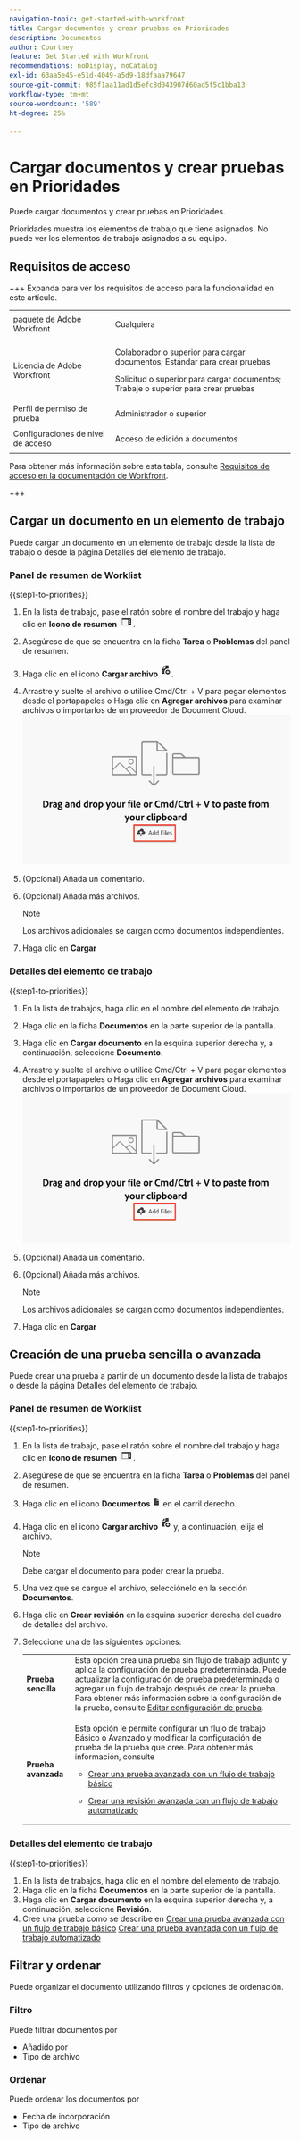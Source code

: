 ```yaml
---
navigation-topic: get-started-with-workfront
title: Cargar documentos y crear pruebas en Prioridades
description: Documentos
author: Courtney
feature: Get Started with Workfront
recommendations: noDisplay, noCatalog
exl-id: 63aa5e45-e51d-4049-a5d9-18dfaaa79647
source-git-commit: 985f1aa11ad1d5efc8d043907d60ad5f5c1bba13
workflow-type: tm+mt
source-wordcount: '589'
ht-degree: 25%

---
```


# Cargar documentos y crear pruebas en Prioridades

Puede cargar documentos y crear pruebas en Prioridades.

Prioridades muestra los elementos de trabajo que tiene asignados. No puede ver los elementos de trabajo asignados a su equipo.

## Requisitos de acceso

+++ Expanda para ver los requisitos de acceso para la funcionalidad en este artículo.

<table style="table-layout:auto"> 
 <col> 
 <col> 
 <tbody> 
  <tr> 
   <td role="rowheader">paquete de Adobe Workfront</td> 
   <td> 
   <p>Cualquiera</p>
   </td> 
  </tr> 
  <tr> 
   <td role="rowheader">Licencia de Adobe Workfront</td> 
   <td> 
   <p>Colaborador o superior para cargar documentos; Estándar para crear pruebas</p>
   <p>Solicitud o superior para cargar documentos; Trabaje o superior para crear pruebas</p>
   </td> 
  </tr> 
  <tr> 
   <td role="rowheader">Perfil de permiso de prueba </td> 
   <td>Administrador o superior</td> 
  </tr> 
  <tr> 
   <td role="rowheader">Configuraciones de nivel de acceso</td> 
   <td> <p>Acceso de edición a documentos</p> </td> 
  </tr> 
 </tbody> 
</table>

Para obtener más información sobre esta tabla, consulte [Requisitos de acceso en la documentación de Workfront](/help/quicksilver/administration-and-setup/add-users/access-levels-and-object-permissions/access-level-requirements-in-documentation.md).

+++

## Cargar un documento en un elemento de trabajo

Puede cargar un documento en un elemento de trabajo desde la lista de trabajo o desde la página Detalles del elemento de trabajo.

### Panel de resumen de Worklist


{{step1-to-priorities}}

1. En la lista de trabajo, pase el ratón sobre el nombre del trabajo y haga clic en **Icono de resumen** ![icono de resumen abierto](assets/summary-icon.png).
1. Asegúrese de que se encuentra en la ficha **Tarea** o **Problemas** del panel de resumen.
1. Haga clic en el icono **Cargar archivo** ![Cargar archivo](assets/upload-file-icon.png).
1. Arrastre y suelte el archivo o utilice Cmd/Ctrl + V para pegar elementos desde el portapapeles
o
Haga clic en **Agregar archivos** para examinar archivos o importarlos de un proveedor de Document Cloud.
   ![Agregar archivos](assets/add-files.png)
1. (Opcional) Añada un comentario.
1. (Opcional) Añada más archivos.

   >[!NOTE]
   >
   >Los archivos adicionales se cargan como documentos independientes.
1. Haga clic en **Cargar**

### Detalles del elemento de trabajo

{{step1-to-priorities}}

1. En la lista de trabajos, haga clic en el nombre del elemento de trabajo.
1. Haga clic en la ficha **Documentos** en la parte superior de la pantalla.
1. Haga clic en **Cargar documento** en la esquina superior derecha y, a continuación, seleccione **Documento**.
1. Arrastre y suelte el archivo o utilice Cmd/Ctrl + V para pegar elementos desde el portapapeles
o
Haga clic en **Agregar archivos** para examinar archivos o importarlos de un proveedor de Document Cloud.
   ![Agregar archivos](assets/add-files.png)
1. (Opcional) Añada un comentario.
1. (Opcional) Añada más archivos.

   >[!NOTE]
   >
   >Los archivos adicionales se cargan como documentos independientes.
1. Haga clic en **Cargar**


## Creación de una prueba sencilla o avanzada

Puede crear una prueba a partir de un documento desde la lista de trabajos o desde la página Detalles del elemento de trabajo.

### Panel de resumen de Worklist


{{step1-to-priorities}}

1. En la lista de trabajo, pase el ratón sobre el nombre del trabajo y haga clic en **Icono de resumen** ![icono de resumen abierto](assets/summary-icon.png).
1. Asegúrese de que se encuentra en la ficha **Tarea** o **Problemas** del panel de resumen.
1. Haga clic en el icono **Documentos** ![Icono de documentos](assets/show-document-icon.png) en el carril derecho.
1. Haga clic en el icono **Cargar archivo** ![Cargar archivo](assets/upload-file-icon.png) y, a continuación, elija el archivo.

   >[!NOTE]
   >
   >Debe cargar el documento para poder crear la prueba.


1. Una vez que se cargue el archivo, selecciónelo en la sección **Documentos**.
1. Haga clic en **Crear revisión** en la esquina superior derecha del cuadro de detalles del archivo.
1. Seleccione una de las siguientes opciones:

   <table style="table-layout:auto"> 
    <col> 
    <col> 
    <tbody> 
     <tr> 
      <td role="rowheader"><b>Prueba sencilla</b></td> 
      <td>Esta opción crea una prueba sin flujo de trabajo adjunto y aplica la configuración de prueba predeterminada. Puede actualizar la configuración de prueba predeterminada o agregar un flujo de trabajo después de crear la prueba. Para obtener más información sobre la configuración de la prueba, consulte <a href="/help/quicksilver/review-and-approve-work/proofing/managing-proofs-within-workfront/edit-proof-settings.md" class="MCXref xref">Editar configuración de prueba</a>.</td> 
     </tr> 
     <tr> 
      <td role="rowheader"><b>Prueba avanzada</b></td> 
      <td> <p>Esta opción le permite configurar un flujo de trabajo Básico o Avanzado y modificar la configuración de prueba de la prueba que cree. Para obtener más información, consulte </p> 
       <ul> 
        <li><p><a href="/help/quicksilver/review-and-approve-work/proofing/creating-proofs-within-workfront/configure-basic-proof-workflow.md" class="MCXref xref">Crear una prueba avanzada con un flujo de trabajo básico</a> </p> </li> 
        <li> <p><a href="/help/quicksilver/review-and-approve-work/proofing/creating-proofs-within-workfront/create-automated-proof-workflow.md" class="MCXref xref">Crear una revisión avanzada con un flujo de trabajo automatizado</a></p></li> 
       </ul>
        </td> 
     </tr> 
    </tbody> 
   </table>

### Detalles del elemento de trabajo

{{step1-to-priorities}}

1. En la lista de trabajos, haga clic en el nombre del elemento de trabajo.
1. Haga clic en la ficha **Documentos** en la parte superior de la pantalla.
1. Haga clic en **Cargar documento** en la esquina superior derecha y, a continuación, seleccione **Revisión**.
1. Cree una prueba como se describe en
   [Crear una prueba avanzada con un flujo de trabajo básico](/help/quicksilver/review-and-approve-work/proofing/creating-proofs-within-workfront/configure-basic-proof-workflow.md)
   [Crear una prueba avanzada con un flujo de trabajo automatizado](/help/quicksilver/review-and-approve-work/proofing/creating-proofs-within-workfront/create-automated-proof-workflow.md)

<!--

## Open a proof



## Edit a document

Edit name

Add description

manage

Add new version, open proof, edit, download, move, share, remove
-->

## Filtrar y ordenar

Puede organizar el documento utilizando filtros y opciones de ordenación.

### Filtro

Puede filtrar documentos por

* Añadido por
* Tipo de archivo

### Ordenar

Puede ordenar los documentos por

* Fecha de incorporación
* Tipo de archivo
